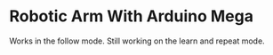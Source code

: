 # Robotic Arm With Arduino Mega

Works in the follow mode.
Still working on the learn and repeat mode.
